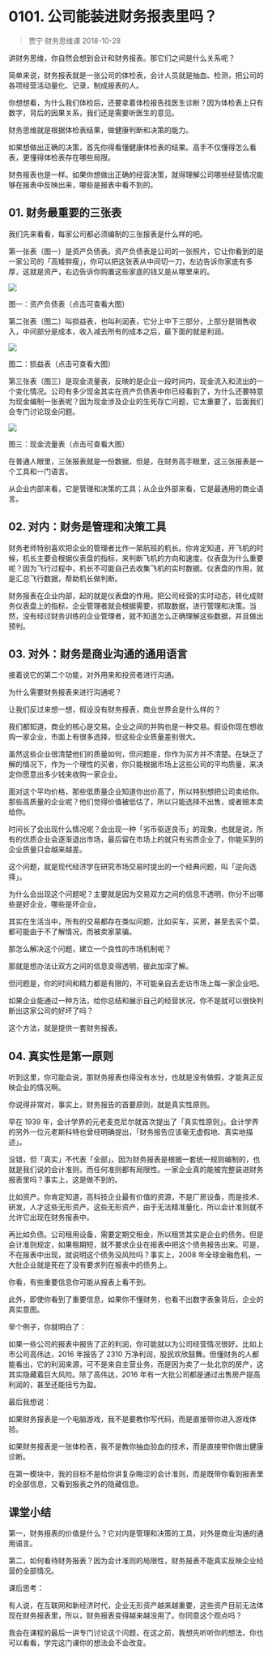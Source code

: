 # 0101. 公司能装进财务报表里吗？
> 贾宁·财务思维课
2018-10-28

讲财务思维，你自然会想到会计和财务报表。那它们之间是什么关系呢？

简单来说，财务报表就是一张公司的体检表，会计人员就是抽血、检测，把公司的各项经营活动量化、记录，制成报表的人。

你想想看，为什么我们体检后，还要拿着体检报告找医生诊断？因为体检表上只有数字，背后的因果关系，我们还是需要听医生的意见。

财务思维就是根据体检表结果，做健康判断和决策的能力。

如果想做出正确的决策，首先你得看懂健康体检表的结果。高手不仅懂得怎么看表，更懂得体检表存在哪些局限。

财务报表也是一样。如果你想做出正确的经营决策，就得理解公司哪些经营情况能够在报表中反映出来，哪些是报表中看不到的。

## 01. 财务最重要的三张表

我们先来看看，每家公司都必须编制的三张报表是什么样的吧。

第一张表（图一）是资产负债表。资产负债表是公司的一张照片，它让你看到的是一家公司的「高矮胖瘦」，你可以把这张表从中间切一刀，左边告诉你家底有多厚，这就是资产，右边告诉你购置这些家底的钱又是从哪里来的。

![](https://raw.githubusercontent.com/dalong0514/selfstudy/master/图片链接/金融/2019002.jpg)

图一：资产负债表（点击可查看大图）

第二张表（图二）叫损益表，也叫利润表，它分上中下三部分，上部分是销售收入，中间部分是成本，收入减去所有的成本之后，最下面的就是利润。

![](https://raw.githubusercontent.com/dalong0514/selfstudy/master/图片链接/金融/2019003.jpg)

图二：损益表（点击可查看大图）

第三张表（图三）是现金流量表，反映的是企业一段时间内，现金流入和流出的一个变化情况。公司有多少现金其实在资产负债表中你已经看到了，为什么还要特意为现金编制一张表呢？因为现金涉及企业的生死存亡问题，它太重要了，后面我们会专门讨论现金问题。

![](https://raw.githubusercontent.com/dalong0514/selfstudy/master/图片链接/金融/2019004.jpg)

图三：现金流量表（点击可查看大图）

在普通人眼里，三张报表就是一份数据，但是，在财务高手眼里，这三张报表是一个工具和一门语言。

从企业内部来看，它是管理和决策的工具；从企业外部来看，它是最通用的商业语言。

## 02. 对内：财务是管理和决策工具

财务老师特别喜欢把企业的管理者比作一架航班的机长。你肯定知道，开飞机的时候，机长主要会根据仪表盘的指标，来判断飞机的方向和速度。仪表盘为什么重要呢？因为飞行过程中，机长不可能自己去收集飞机的实时数据。仪表盘的作用，就是汇总飞行数据，帮助机长做判断。

财务报表在企业内部，起的就是仪表盘的作用。把公司经营的实时动态，转化成财务仪表盘上的指标，企业管理者就会根据需要，抓取数据，进行管理和决策。当然，没有经过财务训练的企业管理者，就不知道怎么正确理解这些数据，并且做出预判。

## 03. 对外：财务是商业沟通的通用语言

接着说它的第二个功能，对外用来和投资者进行沟通。

为什么需要财务报表来进行沟通呢？

让我们反过来想一想，假设没有财务报表，商业世界会是什么样的？

我们都知道，商业的核心是交易。企业之间的并购也是一种交易。假设你现在想收购一家企业，市面上有很多选择，但这些企业质量差别很大。

虽然这些企业很清楚他们的质量如何，但问题是，你作为买方并不清楚。在缺乏了解的情况下，作为一个理性的买者，你只能根据市场上这些公司的平均质量，来决定你愿意出多少钱来收购一家企业。

面对这个平均价格，那些低质量企业知道你出价高了，所以特别想把公司卖给你。那些高质量的企业呢？他们觉得价值被低估了，所以只能选择不出售，或者赔本卖给你。

时间长了会出现什么情况呢？会出现一种「劣币驱逐良币」的现象，也就是说，所有的优质企业会逐渐退出市场，最后留在市场上的就只有劣质企业了，你能买到的企业质量只会越来越差。

这个问题，就是现代经济学在研究市场交易时提出的一个经典问题，叫「逆向选择」。

为什么会出现这个问题呢？主要就是因为交易双方之间的信息不透明，你分不出哪些是好企业，哪些是坏企业。

其实在生活当中，所有的交易都存在类似问题，比如买车，买房，甚至去买个菜，都可能由于不了解情况，而被卖家蒙骗。

那怎么解决这个问题，建立一个良性的市场机制呢？

那就是想办法让双方之间的信息变得透明，彼此加深了解。

但问题是，你的时间和精力都是有限的，不可能亲自去走访市场上每一家企业吧。

如果企业能通过一种方法，给你总结和展示自己的经营状况，你不是就可以很快判断出这家公司的好坏了吗？

这个方法，就是提供一套财务报表。

## 04. 真实性是第一原则

听到这里，你可能会说，那财务报表也得没有水分，也就是没有做假，才能真正反映企业的情况啊。

你说得非常对，事实上，财务报告的首要原则，就是真实性原则。

早在 1939 年，会计学界的元老麦克尼尔就首次提出了「真实性原则」。会计学界的另外一位元老斯科特也曾经明确提出，「财务报告应该毫无虚假地、真实地描述」。

没错，但「真实」不代表「全部」。因为财务报表是根据一套统一规则编制的，也就是我们说的会计准则，而任何准则都有局限性。一家企业真的能被完整装进财务报表里吗？事实上，这是做不到的。

比如资产。你肯定知道，高科技企业最有价值的资源，不是厂房设备，而是技术、研发，人才这些无形资产。这些无形资产，由于无法精准量化，所以会计准则就不允许它出现在财务报表中。

再比如负债。公司租用设备，需要定期交租金，所以租赁其实是企业的债务。但是会计准则规定，如果租期短，就不要求企业在报表中把这个债务报告出来。可是，不在报表中出现，就说明这个债务没风险吗？事实上，2008 年全球金融危机，一大批企业就是死在了没有要求列在报表中的债务上。

你看，有些重要信息你可能从报表上看不到。

此外，即使你看到了重要信息，如果你不懂财务，也看不出数字表象背后，企业的真实意图。

举个例子，你就明白了：

如果一些公司的报表中报告了正的利润，你可能就以为公司经营情况很好。比如上市公司高伟达，2016 年报告了 2310 万净利润，股民欢欣鼓舞。但懂财务的人都能看出，它的利润来源，可不是来自主营业务，而是因为卖了一处北京的房产，这其实隐藏着巨大风险。除了高伟达，2016 年有一大批公司都是通过出售房产提高利润的，甚至还能扭亏为盈。

最后我想说：

如果财务报表是一个电脑游戏，我不是要教你写代码，而是直接带你进入游戏体验。

如果财务报表是一张体检表，我不是教你抽血验血的技术，而是直接带你做出健康诊断。

在第一模块中，我的目标不是给你讲复杂晦涩的会计准则，而是既带你看到报表里的全部信息，又看到报表之外的隐藏信息。

## 课堂小结

第一，财务报表的价值是什么？它对内是管理和决策的工具，对外是商业沟通的通用语言。

第二，如何看待财务报表？因为会计准则的局限性，财务报表不能真实反映企业经营的全部情况。

课后思考：

有人说，在互联网和新经济时代，企业无形资产越来越重要，这些资产目前无法体现在财务报表里，所以，财务报表变得越来越没用了。你同意这个观点吗？

我会在课程的最后一讲专门讨论这个问题，在这之前，我想先听听你的想法，你也可以看看，学完这门课你的想法会不会改变。
